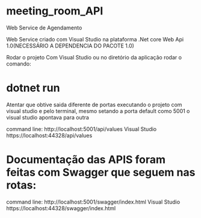 # meeting_room_API
Web Service de Agendamento


Web Service criado com Visual Studio na plataforma .Net core Web Api 1.0(NECESSÁRIO A DEPENDENCIA DO PACOTE 1.0)

Rodar o projeto Com Visual Studio ou no diretório da aplicação rodar o comando:
# dotnet run

Atentar que obtive saida diferente de portas executando o projeto com visual studio e pelo terminal, mesmo setando a porta default como 5001 o visual studio apontava para outra

command line: http://localhost:5001/api/values
Visual Studio https://localhost:44328/api/values


# Documentação das APIS foram feitas com Swagger que seguem nas rotas:

command line: http://localhost:5001/swagger/index.html
Visual Studio https://localhost:44328/swagger/index.html


